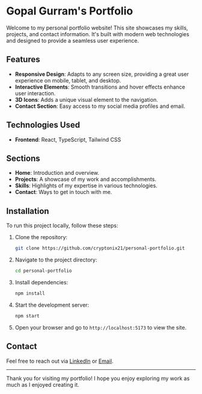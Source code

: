 # Gopal Gurram's Portfolio

Welcome to my personal portfolio website! This site showcases my skills, projects, and contact information. It's built with modern web technologies and designed to provide a seamless user experience.

## Features

- **Responsive Design**: Adapts to any screen size, providing a great user experience on mobile, tablet, and desktop.
- **Interactive Elements**: Smooth transitions and hover effects enhance user interaction.
- **3D Icons**: Adds a unique visual element to the navigation.
- **Contact Section**: Easy access to my social media profiles and email.

## Technologies Used

- **Frontend**: React, TypeScript, Tailwind CSS

## Sections

- **Home**: Introduction and overview.
- **Projects**: A showcase of my work and accomplishments.
- **Skills**: Highlights of my expertise in various technologies.
- **Contact**: Ways to get in touch with me.

## Installation

To run this project locally, follow these steps:

1. Clone the repository:
   ```bash
   git clone https://github.com/cryptonix21/personal-portfolio.git
   ```

2. Navigate to the project directory:
   ```bash
   cd personal-portfolio
   ```

3. Install dependencies:
   ```bash
   npm install
   ```

4. Start the development server:
   ```bash
   npm start
   ```

5. Open your browser and go to `http://localhost:5173` to view the site.

## Contact

Feel free to reach out via [LinkedIn](https://www.linkedin.com/in/gopalgurram/) or [Email](mailto:gopalgurram1@gmail.com).

---

Thank you for visiting my portfolio! I hope you enjoy exploring my work as much as I enjoyed creating it.